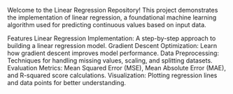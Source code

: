 Welcome to the Linear Regression Repository! 
This project demonstrates the implementation of linear regression, a foundational machine learning algorithm used for predicting continuous values based on input data.

Features
Linear Regression Implementation: A step-by-step approach to building a linear regression model.
Gradient Descent Optimization: Learn how gradient descent improves model performance.
Data Preprocessing: Techniques for handling missing values, scaling, and splitting datasets.
Evaluation Metrics: Mean Squared Error (MSE), Mean Absolute Error (MAE), and R-squared score calculations.
Visualization: Plotting regression lines and data points for better understanding.
